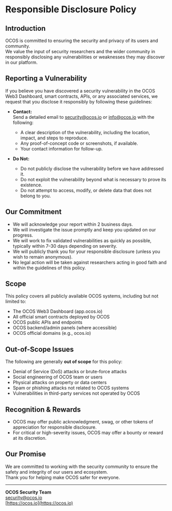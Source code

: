# Responsible Disclosure Policy

## Introduction

OCOS is committed to ensuring the security and privacy of its users and community.  
We value the input of security researchers and the wider community in responsibly disclosing any vulnerabilities or weaknesses they may discover in our platform.

## Reporting a Vulnerability

If you believe you have discovered a security vulnerability in the OCOS Web3 Dashboard, smart contracts, APIs, or any associated services, we request that you disclose it responsibly by following these guidelines:

- **Contact:**  
  Send a detailed email to [security@ocos.io](mailto:security@ocos.io) or [info@ocos.io](mailto:info@ocos.io) with the following:
  - A clear description of the vulnerability, including the location, impact, and steps to reproduce.
  - Any proof-of-concept code or screenshots, if available.
  - Your contact information for follow-up.

- **Do Not:**  
  - Do not publicly disclose the vulnerability before we have addressed it.
  - Do not exploit the vulnerability beyond what is necessary to prove its existence.
  - Do not attempt to access, modify, or delete data that does not belong to you.

## Our Commitment

- We will acknowledge your report within 2 business days.
- We will investigate the issue promptly and keep you updated on our progress.
- We will work to fix validated vulnerabilities as quickly as possible, typically within 7–30 days depending on severity.
- We will publicly thank you for your responsible disclosure (unless you wish to remain anonymous).
- No legal action will be taken against researchers acting in good faith and within the guidelines of this policy.

## Scope

This policy covers all publicly available OCOS systems, including but not limited to:
- The OCOS Web3 Dashboard (app.ocos.io)
- All official smart contracts deployed by OCOS
- OCOS public APIs and endpoints
- OCOS backend/admin panels (where accessible)
- OCOS official domains (e.g., ocos.io)

## Out-of-Scope Issues

The following are generally **out of scope** for this policy:
- Denial of Service (DoS) attacks or brute-force attacks
- Social engineering of OCOS team or users
- Physical attacks on property or data centers
- Spam or phishing attacks not related to OCOS systems
- Vulnerabilities in third-party services not operated by OCOS

## Recognition & Rewards

- OCOS may offer public acknowledgment, swag, or other tokens of appreciation for responsible disclosure.
- For critical or high-severity issues, OCOS may offer a bounty or reward at its discretion.

## Our Promise

We are committed to working with the security community to ensure the safety and integrity of our users and ecosystem.  
Thank you for helping make OCOS safer for everyone.

---

**OCOS Security Team**  
[security@ocos.io](mailto:security@ocos.io)  
[https://ocos.io](https://ocos.io)
